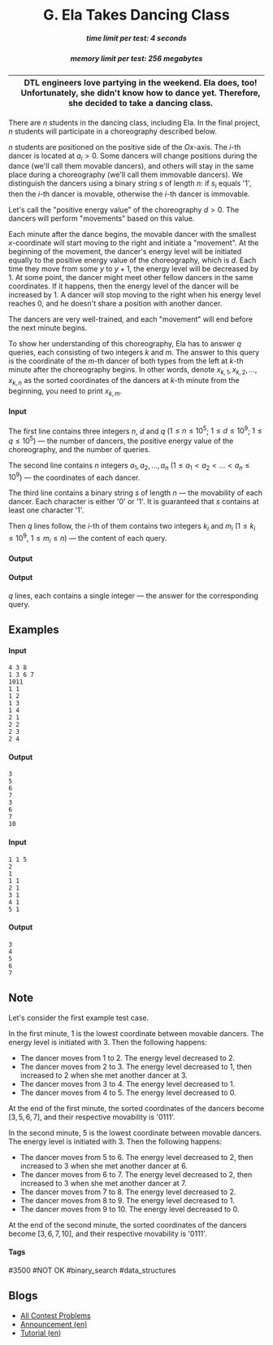 <h1 style='text-align: center;'> G. Ela Takes Dancing Class</h1>

<h5 style='text-align: center;'>time limit per test: 4 seconds</h5>
<h5 style='text-align: center;'>memory limit per test: 256 megabytes</h5>



|  | DTL engineers love partying in the weekend. Ela does, too! Unfortunately, she didn't know how to dance yet. Therefore, she decided to take a dancing class. |
| --- | --- |



There are $n$ students in the dancing class, including Ela. In the final project, $n$ students will participate in a choreography described below.

$n$ students are positioned on the positive side of the $Ox$-axis. The $i$-th dancer is located at $a_i > 0$. Some dancers will change positions during the dance (we'll call them movable dancers), and others will stay in the same place during a choreography (we'll call them immovable dancers). We distinguish the dancers using a binary string $s$ of length $n$: if $s_i$ equals '1', then the $i$-th dancer is movable, otherwise the $i$-th dancer is immovable.

Let's call the "positive energy value" of the choreography $d > 0$. The dancers will perform "movements" based on this value.

Each minute after the dance begins, the movable dancer with the smallest $x$-coordinate will start moving to the right and initiate a "movement". At the beginning of the movement, the dancer's energy level will be initiated equally to the positive energy value of the choreography, which is $d$. Each time they move from some $y$ to $y+1$, the energy level will be decreased by $1$. At some point, the dancer might meet other fellow dancers in the same coordinates. If it happens, then the energy level of the dancer will be increased by $1$. A dancer will stop moving to the right when his energy level reaches $0$, and he doesn't share a position with another dancer.

The dancers are very well-trained, and each "movement" will end before the next minute begins.

To show her understanding of this choreography, Ela has to answer $q$ queries, each consisting of two integers $k$ and $m$. The answer to this query is the coordinate of the $m$-th dancer of both types from the left at $k$-th minute after the choreography begins. In other words, denote $x_{k, 1}, x_{k, 2}, \dots, x_{k, n}$ as the sorted coordinates of the dancers at $k$-th minute from the beginning, you need to print $x_{k, m}$.

#### Input

The first line contains three integers $n$, $d$ and $q$ ($1 \le n \le 10^5$; $1 \le d \le 10^9$; $1 \le q \le 10^5$) — the number of dancers, the positive energy value of the choreography, and the number of queries.

The second line contains $n$ integers $a_1, a_2, \dots, a_n$ ($1 \le a_1 < a_2 < \dots < a_n \le 10^9$) — the coordinates of each dancer.

The third line contains a binary string $s$ of length $n$ — the movability of each dancer. Each character is either '0' or '1'. It is guaranteed that $s$ contains at least one character '1'.

Then $q$ lines follow, the $i$-th of them contains two integers $k_i$ and $m_i$ ($1 \le k_i \le 10^9$, $1 \le m_i \le n$) — the content of each query.

#### Output

#### Output

 $q$ lines, each contains a single integer — the answer for the corresponding query.

## Examples

#### Input


```text
4 3 8
1 3 6 7
1011
1 1
1 2
1 3
1 4
2 1
2 2
2 3
2 4
```
#### Output


```text
3
5
6
7
3
6
7
10
```
#### Input


```text
1 1 5
2
1
1 1
2 1
3 1
4 1
5 1
```
#### Output


```text
3
4
5
6
7
```
## Note

Let's consider the first example test case.

In the first minute, $1$ is the lowest coordinate between movable dancers. The energy level is initiated with $3$. Then the following happens: 

* The dancer moves from $1$ to $2$. The energy level decreased to $2$.
* The dancer moves from $2$ to $3$. The energy level decreased to $1$, then increased to $2$ when she met another dancer at $3$.
* The dancer moves from $3$ to $4$. The energy level decreased to $1$.
* The dancer moves from $4$ to $5$. The energy level decreased to $0$.

At the end of the first minute, the sorted coordinates of the dancers become $[3, 5, 6, 7]$, and their respective movability is '0111'.

In the second minute, $5$ is the lowest coordinate between movable dancers. The energy level is initiated with $3$. Then the following happens: 

* The dancer moves from $5$ to $6$. The energy level decreased to $2$, then increased to $3$ when she met another dancer at $6$.
* The dancer moves from $6$ to $7$. The energy level decreased to $2$, then increased to $3$ when she met another dancer at $7$.
* The dancer moves from $7$ to $8$. The energy level decreased to $2$.
* The dancer moves from $8$ to $9$. The energy level decreased to $1$.
* The dancer moves from $9$ to $10$. The energy level decreased to $0$.

At the end of the second minute, the sorted coordinates of the dancers become $[3, 6, 7, 10]$, and their respective movability is '0111'.



#### Tags 

#3500 #NOT OK #binary_search #data_structures 

## Blogs
- [All Contest Problems](../Dytechlab_Cup_2022.md)
- [Announcement (en)](../blogs/Announcement_(en).md)
- [Tutorial (en)](../blogs/Tutorial_(en).md)
